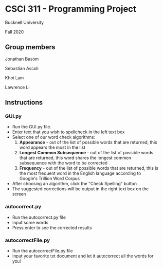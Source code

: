 # CSCI 311 - Programming Project

Bucknell University

Fall 2020

## Group members
Jonathan Basom

Sebastian Ascoli

Khoi Lam

Lawrence Li

## Instructions

### GUI.py
* Run the GUI.py file. 
* Enter text that you wish to spellcheck in the left text box
* Select one of our word check algorithms:
    1.  **Appearance** - out of the list of possible words that are returned, this word appears the most in the list
    1.  **Longest Common Subsequence** - out of the list of possible words that are returned, this word shares the longest common subsequence with the word to be corrected
    1.  **Frequency** - out of the list of possible words that are returned, this is the most frequent word in the English language according to Google's Trillion Word Corpus
* After choosing an algorithm, click the "Check Spelling" button 
* The suggested corrections will be output in the right text box on the screen

### autocorrect.py
* Run the autocorrect.py file
* Input some words 
* Press enter to see the corrected results

### autocorrectFile.py
* Run the autocorrectFile.py file
* Input your favorite txt document and let it autocorrect all the words for you! 